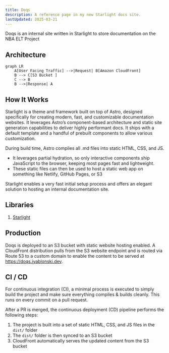 ```yaml
---
title: Doqs
description: A reference page in my new Starlight docs site.
lastUpdated: 2025-03-21
---
```



Doqs is an internal site written in Starlight to store documentation on the NBA ELT Project

## Architecture

``` mermaid
graph LR
    A[User Facing Traffic] -->|Request| B[Amazon CloudFront]
    B --> C[S3 Bucket ]
    C --> B
    B -->|Response| A

```

## How It Works

Starlight is a theme and framework built on top of Astro, designed specifically for creating modern, fast, and customizable documentation websites. It leverages Astro’s component-based architecture and static site generation capabilities to deliver highly performant docs. It ships with a default template and a handful of prebuilt components to allow various customization.

During build time, Astro compiles all .md files into static HTML, CSS, and JS.

- It leverages partial hydration, so only interactive components ship JavaScript to the browser, keeping most pages fast and lightweight.
- These static files can then be used to host a static web app on something like Netlify, GitHub Pages, or S3

Starlight enables a very fast initial setup process and offers an elegant solution to hosting an internal documentation site.

## Libraries

1. [Starlight](https://starlight.astro.build/)

## Production

Doqs is deployed to an S3 bucket with static website hosting enabled. A CloudFront distribution pulls from the S3 website endpoint and is routed via Route 53 to a custom domain to enable the content to be served at https://doqs.jyablonski.dev.

## CI / CD

For continuous integration (CI), a minimal process is executed to simply build the project and make sure everything compiles & builds cleanly. This runs on every commit on a pull request.

After a PR is merged, the continuous deployment (CD) pipeline performs the following steps:

1. The project is built into a set of static HTML, CSS, and JS files in the `dist/` folder
2. The `dist/` folder is then synced to an S3 bucket
3. CloudFront automatically serves the updated content from the S3 bucket
